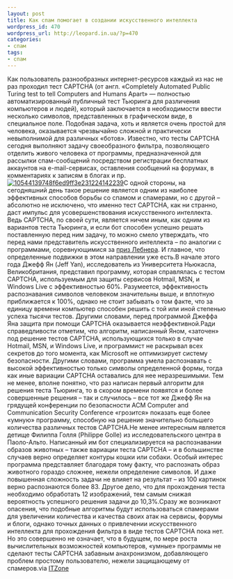 ```yaml
---
layout: post
title: Как спам помогает в создании искусственного интеллекта
wordpress_id: 470
wordpress_url: http://leopard.in.ua/?p=470
categories:
- спам
tags:
- спам
---
```

Как пользователь разнообразных интернет-ресурсов каждый из нас не раз проходил тест CAPTCHA (от англ. «Completely Automated Public Turing test to tell Computers and Humans Apart» — полностью автоматизированный публичный тест Тьюринга для различения компьютеров и людей), который заключается в необходимости ввести несколько символов, представленных в графическом виде, в специальное поле. Подобная задача, хоть и является очень простой для человека, оказывается чрезвычайно сложной и практически невыполнимой для различных «ботов». Известно, что тесты CAPTCHA сегодня выполняют задачу своеобразного фильтра, позволяющего отделить живого человека от программы, предназначенной для рассылки спам-сообщений посредством регистрации бесплатных аккаунтов на e-mail-сервисах, оставления сообщений на форумах, в комментариях к записям в блогах и пр.<!--more-->[![](http://leopard.in.ua/wp-content/uploads/2008/10/10544139748f6ed9ff3e231224142239.jpg "10544139748f6ed9ff3e231224142239")](http://leopard.in.ua/wp-content/uploads/2008/10/10544139748f6ed9ff3e231224142239.jpg)С одной стороны, на сегодняшний день такое решение является одним из наиболее эффективных способов борьбы со спамом и спамерами, но с другой – абсолютно не исключено, что именно тест CAPTCHA, как ни странно, даст импульс для усовершенствования искусственного интеллекта. Ведь CAPTCHA, по своей сути, является ничем иным, как одним из вариантов теста Тьюринга, и если бот способен успешно решать поставленную перед ним задачу, то можно смело утверждать, что перед нами представитель искусственного интеллекта – по аналогии с программами, соревнующимися за [приз Лебнера](http://www.3dnews.ru/news/komputeram_ne_udalos_pogovorit_s_chelovekom_na_ravnih/). И главное, что определенные подвижки в этом направлении уже есть.В начале этого года Джефф Ян (Jeff Yan), исследователь из Университета Ньюкасла, Великобритания, представил программу, которая справлялась с тестом CAPTCHA, используемым для защиты сервисов Hotmail, MSN, и Windows Live с эффективностью 60%. Разумеется, эффективность распознавания символов человеком значительны выше, и вплотную приближается к 100%, однако не стоит забывать о том факте, что за единицу времени компьютер способен решить с той или иной степенью успеха тысячи тестов. Другими словами, перед программой Джеффа Яна защита при помощи CAPTCHA оказывается неэффективной.Ради справедливости отметим, что алгоритм, написанный Яном, «заточен» под решение тестов CAPTCHA, использующихся только в случае Hotmail, MSN, и Windows Live, и программист не раскрывал всех секретов до того момента, как Microsoft не оптимизирует систему безопасности. Другими словами, программа умела распознавать с высокой эффективностью только символы определенной формы, тогда как иные вариации CAPTCHA оставались для нее неразрешимыми. Тем не менее, вполне понятно, что раз написан первый алгоритм для решения теста Тьюринга, то в скором времени появятся и более совершенные решения – так и случилось – все тот же Джефф Ян на грядущей конференции по безопасности ACM Computer and Communication Security Conference «грозится» показать еще более «умную» программу, способную на решение значительно большего количества различных тестов CAPTCHA.Не менее интересным является детище Филиппа Голля (Philippe Golle) из исследовательского центра в Паоло-Альто. Написанный им бот специализируется на распознавании образов животных – также вариации теста CAPTCHA – и в большинстве случаев верно определяет контуры кошки или собаки. Особый интерес программа представляет благодаря тому факту, что распознать образ животного гораздо сложнее, нежели определение символов. И даже повышенная сложность задачи не влияет на результат – из 100 картинок верно распознаются более 83. Другое дело, что для прохождения теста необходимо обработать 12 изображений, тем самым снижая вероятность успешного решения задачи до 10,3%.Сразу же возникают опасения, что подобные алгоритмы будут использоваться спамерами для увеличении количества и качества своих атак на сервисы, форумы и блоги, однако точных данных о привлечении искусственного интеллекта для прохождения фильтра в виде тестов CAPTCHA пока нет. Но это совершенно не означает, что в будущем, по мере роста вычислительных возможностей компьютеров, «умные» программы не сделают тесты CAPTCHA забавным анахронизмом, добавляющего проблем простому пользователю, нежели защищающему от спамеров.via [ITZone](http://itzone.kiev.ua/itzone/news/13871.html)
